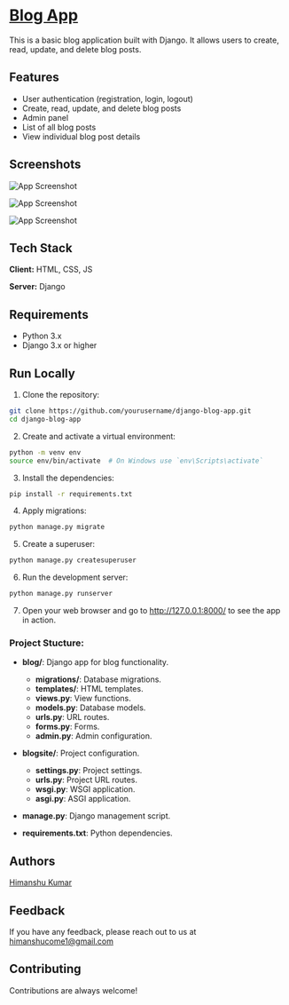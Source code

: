
# [Blog App ](https://himanshuone.pythonanywhere.com/)

This is a basic blog application built with Django. It allows users to create, read, update, and delete blog posts.


## Features

- User authentication (registration, login, logout)
- Create, read, update, and delete blog posts
- Admin panel
- List of all blog posts
- View individual blog post details



## Screenshots

![App Screenshot](https://via.placeholder.com/468x300?text=App+Screenshot+Here)

![App Screenshot](https://via.placeholder.com/468x300?text=App+Screenshot+Here)

![App Screenshot](https://via.placeholder.com/468x300?text=App+Screenshot+Here)

## Tech Stack

**Client:** HTML, CSS, JS

**Server:** Django




## Requirements

- Python 3.x
- Django 3.x or higher

## Run Locally
 1. Clone the repository:

```bash
git clone https://github.com/yourusername/django-blog-app.git
cd django-blog-app 
```

2. Create and activate a virtual environment:
```bash
python -m venv env
source env/bin/activate  # On Windows use `env\Scripts\activate` 
```

3. Install the dependencies:
```bash
pip install -r requirements.txt
```
4. Apply migrations:

```bash
python manage.py migrate
```
5. Create a superuser:

```bash
python manage.py createsuperuser
```
6. Run the development server:

```bash
python manage.py runserver
```
7. Open your web browser and go to http://127.0.0.1:8000/ to see the app in action.
### Project Stucture:
- **blog/**: Django app for blog functionality.
  - **migrations/**: Database migrations.
  - **templates/**: HTML templates.
  - **views.py**: View functions.
  - **models.py**: Database models.
  - **urls.py**: URL routes.
  - **forms.py**: Forms.
  - **admin.py**: Admin configuration.

- **blogsite/**: Project configuration.
  - **settings.py**: Project settings.
  - **urls.py**: Project URL routes.
  - **wsgi.py**: WSGI application.
  - **asgi.py**: ASGI application.

- **manage.py**: Django management script.
- **requirements.txt**: Python dependencies.

## Authors

[Himanshu Kumar](https://linkedin.com/in/himanshuone6)


## Feedback

If you have any feedback, please reach out to us at himanshucome1@gmail.com


## Contributing

Contributions are always welcome!



